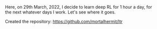 Here, on 29th March, 2022, I decide to learn deep RL for 1 hour a day, for the next whatever days I work. Let's see where it goes.

Created the repository: https://github.com/mortalhermit/ltr
